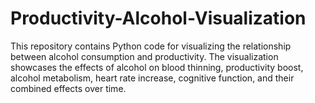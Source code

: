 # Productivity-Alcohol-Visualization
This repository contains Python code for visualizing the relationship between alcohol consumption and productivity. The visualization showcases the effects of alcohol on blood thinning, productivity boost, alcohol metabolism, heart rate increase, cognitive function, and their combined effects over time.
